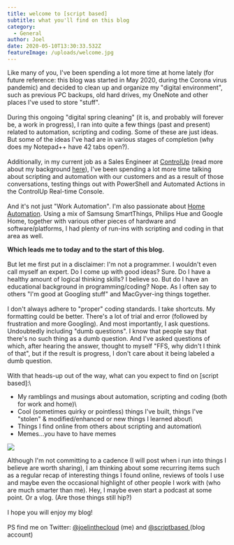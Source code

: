 ```yaml
---
title: welcome to [script based]
subtitle: what you'll find on this blog
category:
  - General
author: Joel
date: 2020-05-10T13:30:33.532Z
featureImage: /uploads/welcome.jpg
---
```

Like many of you, I've been spending a lot more time at home lately (for future reference: this blog was started in May 2020, during the Corona virus pandemic) and decided to clean up and organize my "digital environment", such as previous PC backups, old hard drives, my OneNote and other places I've used to store "stuff".\
\
During this ongoing "digital spring cleaning" (it is, and probably will forever be, a work in progress), I ran into quite a few things (past and present) related to automation, scripting and coding. Some of these are just ideas. But some of the ideas I've had are in various stages of completion (why does my Notepad++ have 42 tabs open?).\
\
Additionally, in my current job as a Sales Engineer at [ControlUp](https://www.controlup.com) (read more about my background [here](https://www.scriptbased.com/about)), I've been spending a lot more time talking about scripting and automation with our customers and as a result of those conversations, testing things out with PowerShell and Automated Actions in the ControlUp Real-time Console.\
\
And it's not just "Work Automation". I'm also passionate about [Home Automation](https://www.scriptbased.com/categories/home-automation). Using a mix of Samsung SmartThings, Philips Hue and Google Home, together with various other pieces of hardware and software/platforms, I had plenty of run-ins with scripting and coding in that area as well.

**Which leads me to today and to the start of this blog.**\
\
But let me first put in a disclaimer: I'm not a programmer. I wouldn't even call myself an expert. Do I come up with good ideas? Sure. Do I have a healthy amount of logical thinking skills? I believe so. But do I have an educational background in programming/coding? Nope. As I often say to others "I'm good at Googling stuff" and MacGyver-ing things together.\
\
I don't always adhere to "proper" coding standards. I take shortcuts. My formatting could be better. There's a lot of trial and error (followed by frustration and more Googling). And most importantly, I ask questions. Undoubtedly including "dumb questions". I know that people say that there's no such thing as a dumb question. And I've asked questions of which, after hearing the answer, thought to myself "FFS, why didn't I think of that", but if the result is progress, I don't care about it being labeled a dumb question.\
\
With that heads-up out of the way, what can you expect to find on \[script based]:\

* My ramblings and musings about automation, scripting and coding (both for work and home)\
* Cool (sometimes quirky or pointless) things I've built, things I've "stolen" & modified/enhanced or new things I learned about\
* Things I find online from others about scripting and automation\
* Memes...you have to have memes

![](/uploads/createcontent.jpeg)

Although I'm not committing to a cadence (I will post when i run into things I believe are worth sharing), I am thinking about some recurring items such as a regular recap of interesting things I found online, reviews of tools I use and maybe even the occasional highlight of other people I work with (who are much smarter than me). Hey, I maybe even start a podcast at some point. Or a vlog. (Are those things still hip?)\
\
I hope you will enjoy my blog!\
\
PS find me on Twitter: [@joelinthecloud](https://twitter.com/joelinthecloud) (me) and [@scriptbased ](https://twitter.com/scriptbased)(blog account)